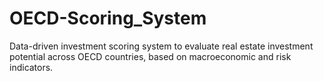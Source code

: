 # OECD-Scoring_System
Data-driven investment scoring system to evaluate real estate investment potential across OECD countries, based on macroeconomic and risk indicators.
